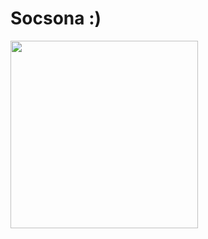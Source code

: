 # Socsona :)
<img src="https://nxoheyoisuquilnqykhw.supabase.co/storage/v1/object/sign/socsona/ogp.png?token=eyJhbGciOiJIUzI1NiIsInR5cCI6IkpXVCJ9.eyJ1cmwiOiJzb2Nzb25hL29ncC5wbmciLCJpYXQiOjE3NDIwMzg4ODgsImV4cCI6MTg5OTcxODg4OH0.kHX2mJJ-5aPvttoOgm_MGqadz9t5dR_Sj1AaWOTyszw" width="300"/>

